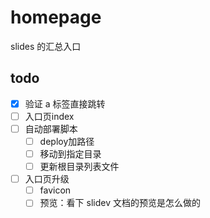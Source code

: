 # homepage

slides 的汇总入口

## todo

- [x] 验证 a 标签直接跳转
- [ ] 入口页index
- [ ] 自动部署脚本
    - [ ] deploy加路径
    - [ ] 移动到指定目录
    - [ ] 更新根目录列表文件
- [ ] 入口页升级
    - [ ] favicon
    - [ ] 预览：看下 slidev 文档的预览是怎么做的
